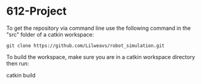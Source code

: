 # 612-Project

To get the repository via command line use the following command in the "src" folder of a catkin workspace:
```
git clone https://github.com/Lilweavs/robot_simulation.git
```
To build the workspace, make sure you are in a catkin workspace directory then run:

catkin build
